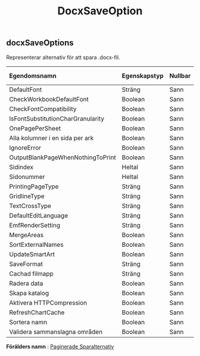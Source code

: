 ﻿---
title: DocxSaveOption
second_title: Aspose.Cells Cloud Documen
type: docs
url: /sv/specification/model/docxsaveoptions/
description: "Aspose.Cells Molnmodellspecifikation: DocxSaveOptions. Hantera enkelt Excel och andra kalkylarksdokument med funktioner som att öppna, generera, redigera, dela, slå samman, jämföra och konvertera"
kwords: Excel, Office, Kalkylblad, Cloud REST API, DocxSaveOptions
weight: 50
---
## **docxSaveOptions**

 Representerar alternativ för att spara .docx-fil.

| Egendomsnamn| Egenskapstyp| Nullbar| Endast läs| Standardvärde| Beskrivning|
|:- |:- |:- |:- |:- |:- |
| DefaultFont| Sträng| Sann| Falsk|||
| CheckWorkbookDefaultFont| Boolean| Sann| Falsk|||
| CheckFontCompatibility| Boolean| Sann| Falsk|||
| IsFontSubstitutionCharGranularity| Boolean| Sann| Falsk|||
| OnePagePerSheet| Boolean| Sann| Falsk|||
| Alla kolumner i en sida per ark| Boolean| Sann| Falsk|||
| IgnoreError| Boolean| Sann| Falsk|||
| OutputBlankPageWhenNothingToPrint| Boolean| Sann| Falsk|||
| Sidindex| Heltal| Sann| Falsk|||
| Sidonummer| Heltal| Sann| Falsk|||
| PrintingPageType| Sträng| Sann| Falsk|||
| GridlineType| Sträng| Sann| Falsk|||
| TextCrossType| Sträng| Sann| Falsk|||
| DefaultEditLanguage| Sträng| Sann| Falsk|||
| EmfRenderSetting| Sträng| Sann| Falsk|||
| MergeAreas| Boolean| Sann| Falsk|||
| SortExternalNames| Boolean| Sann| Falsk|||
| UpdateSmartArt| Boolean| Sann| Falsk|||
| SaveFormat| Sträng| Sann| Falsk|||
| Cachad filmapp| Sträng| Sann| Falsk|||
| Radera data| Boolean| Sann| Falsk|||
| Skapa katalog| Boolean| Sann| Falsk|||
| Aktivera HTTPCompression| Boolean| Sann| Falsk|||
| RefreshChartCache| Boolean| Sann| Falsk|||
| Sortera namn| Boolean| Sann| Falsk|||
| Validera sammanslagna områden| Boolean| Sann| Falsk|||

**Förälders namn** : [Paginerade Sparalternativ](/specification/model/paginatedsaveoptions)

